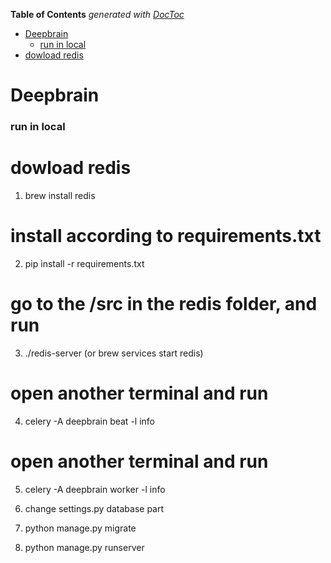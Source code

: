<!-- START doctoc generated TOC please keep comment here to allow auto update -->
<!-- DON'T EDIT THIS SECTION, INSTEAD RE-RUN doctoc TO UPDATE -->
**Table of Contents**  *generated with [DocToc](https://github.com/thlorenz/doctoc)*

- [Deepbrain](#deepbrain)
    - [run in local](#run-in-local)
- [dowload redis](#dowload-redis)

<!-- END doctoc generated TOC please keep comment here to allow auto update -->

# Deepbrain 
### run in local

# dowload redis
1. brew install redis
# install according to requirements.txt
2. pip install -r requirements.txt
# go to the /src in the redis folder, and run
3. ./redis-server (or brew services start redis)
# open another terminal and run
4. celery -A deepbrain beat -l info
# open another terminal and run
5. celery -A deepbrain worker -l info

6. change settings.py database part
7. python manage.py migrate
8. python manage.py runserver
